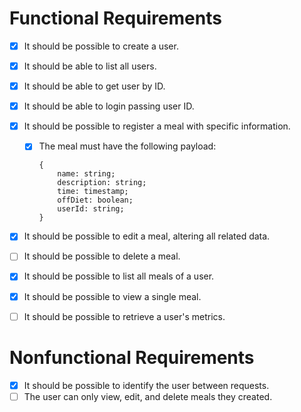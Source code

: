 # Functional Requirements
- [x] It should be possible to create a user.
- [x] It should be able to list all users.
- [x] It should be able to get user by ID.
- [x] It should be able to login passing user ID.
- [x] It should be possible to register a meal with specific information.
    - [x] The meal must have the following payload:
        ```
        {
            name: string;
            description: string;
            time: timestamp;
            offDiet: boolean;
            userId: string;
        }
        ```
- [x] It should be possible to edit a meal, altering all related data.
- [ ] It should be possible to delete a meal.
- [x] It should be possible to list all meals of a user.
- [x] It should be possible to view a single meal.
- [ ] It should be possible to retrieve a user's metrics.


# Nonfunctional Requirements

- [x] It should be possible to identify the user between requests.
- [ ] The user can only view, edit, and delete meals they created.